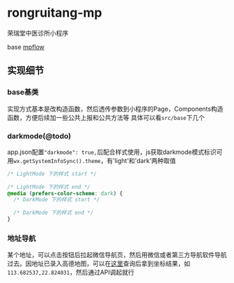 # rongruitang-mp
荣瑞堂中医诊所小程序

base [mpflow](https://wechat-miniprogram.github.io/mpflow/docs/configurations.html#%E5%9F%BA%E6%9C%AC%E9%85%8D%E7%BD%AE)

## 实现细节

### base基类
实现方式基本是改构造函数，然后透传参数到小程序的Page，Components构造函数，方便后续加一些公共上报和公共方法等
具体可以看`src/base`下几个

### darkmode(@todo)
app.json配置`"darkmode": true,`后配合样式使用，js获取darkmode模式标识可用`wx.getSystemInfoSync().theme`，有'light'和'dark'两种取值

```CSS
/* LightMode 下的样式 start */
  
/* LightMode 下的样式 end */
@media (prefers-color-scheme: dark) {
  /* DarkMode 下的样式 start */
  
  /* DarkMode 下的样式 end */
}
```

### 地址导航
某个地址，可以点击按钮后拉起微信导航页，然后用微信或者第三方导航软件导航过去。因地址已录入高德地图，可以在[这里](https://lbs.amap.com/tools/picker)查询后拿到坐标结果，如`113.682537,22.824031`，然后通过API调起就行